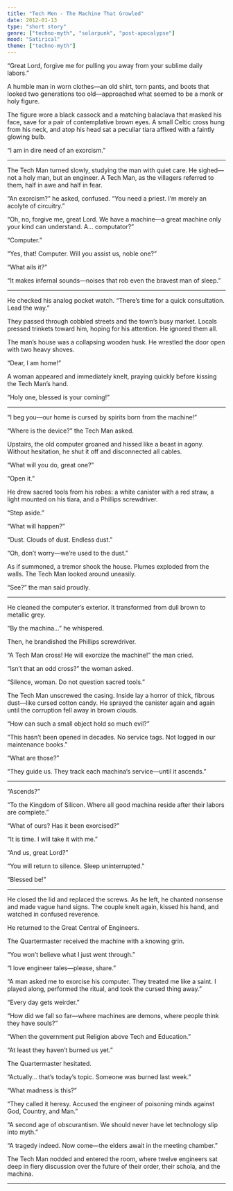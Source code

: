 ```yaml
---
title: "Tech Men - The Machine That Growled"
date: 2012-01-13
type: "short story"
genre: ["techno-myth", "solarpunk", "post-apocalypse"]
mood: "Satirical"
theme: ["techno-myth"]
---
```


“Great Lord, forgive me for pulling you away from your sublime daily labors.”

A humble man in worn clothes—an old shirt, torn pants, and boots that looked two generations too old—approached what seemed to be a monk or holy figure.

The figure wore a black cassock and a matching balaclava that masked his face, save for a pair of contemplative brown eyes. A small Celtic cross hung from his neck, and atop his head sat a peculiar tiara affixed with a faintly glowing bulb.

“I am in dire need of an exorcism.”

---

The Tech Man turned slowly, studying the man with quiet care. He sighed—not a holy man, but an engineer. A Tech Man, as the villagers referred to them, half in awe and half in fear.

“An exorcism?” he asked, confused. “You need a priest. I’m merely an acolyte of circuitry.”

“Oh, no, forgive me, great Lord. We have a machine—a great machine only your kind can understand. A… computator?”

“Computer.”

“Yes, that! Computer. Will you assist us, noble one?”

“What ails it?”

“It makes infernal sounds—noises that rob even the bravest man of sleep.”

---

He checked his analog pocket watch. “There’s time for a quick consultation. Lead the way.”

They passed through cobbled streets and the town’s busy market. Locals pressed trinkets toward him, hoping for his attention. He ignored them all.

The man’s house was a collapsing wooden husk. He wrestled the door open with two heavy shoves.

“Dear, I am home!”

A woman appeared and immediately knelt, praying quickly before kissing the Tech Man’s hand.

“Holy one, blessed is your coming!”

---

“I beg you—our home is cursed by spirits born from the machine!”

“Where is the device?” the Tech Man asked.

Upstairs, the old computer groaned and hissed like a beast in agony. Without hesitation, he shut it off and disconnected all cables.

“What will you do, great one?”

“Open it.”

He drew sacred tools from his robes: a white canister with a red straw, a light mounted on his tiara, and a Phillips screwdriver.

“Step aside.”

“What will happen?”

“Dust. Clouds of dust. Endless dust.”

“Oh, don’t worry—we’re used to the dust.”

As if summoned, a tremor shook the house. Plumes exploded from the walls. The Tech Man looked around uneasily.

“See?” the man said proudly.

---

He cleaned the computer’s exterior. It transformed from dull brown to metallic grey.

“By the machina...” he whispered.

Then, he brandished the Phillips screwdriver.

“A Tech Man cross! He will exorcize the machine!” the man cried.

“Isn’t that an odd cross?” the woman asked.

“Silence, woman. Do not question sacred tools.”

The Tech Man unscrewed the casing. Inside lay a horror of thick, fibrous dust—like cursed cotton candy. He sprayed the canister again and again until the corruption fell away in brown clouds.

“How can such a small object hold so much evil?”

“This hasn’t been opened in decades. No service tags. Not logged in our maintenance books.”

“What are those?”

“They guide us. They track each machina’s service—until it ascends.”

---

“Ascends?”

“To the Kingdom of Silicon. Where all good machina reside after their labors are complete.”

“What of ours? Has it been exorcised?”

“It is time. I will take it with me.”

“And us, great Lord?”

“You will return to silence. Sleep uninterrupted.”

“Blessed be!”

---

He closed the lid and replaced the screws. As he left, he chanted nonsense and made vague hand signs. The couple knelt again, kissed his hand, and watched in confused reverence.

He returned to the Great Central of Engineers.

The Quartermaster received the machine with a knowing grin.

“You won’t believe what I just went through.”

“I love engineer tales—please, share.”

“A man asked me to exorcise his computer. They treated me like a saint. I played along, performed the ritual, and took the cursed thing away.”

“Every day gets weirder.”

“How did we fall so far—where machines are demons, where people think they have souls?”

“When the government put Religion above Tech and Education.”

“At least they haven’t burned us yet.”

The Quartermaster hesitated.

“Actually… that’s today’s topic. Someone was burned last week.”

“What madness is this?”

“They called it heresy. Accused the engineer of poisoning minds against God, Country, and Man.”

“A second age of obscurantism. We should never have let technology slip into myth.”

“A tragedy indeed. Now come—the elders await in the meeting chamber.”

The Tech Man nodded and entered the room, where twelve engineers sat deep in fiery discussion over the future of their order, their schola, and the machina.

---
